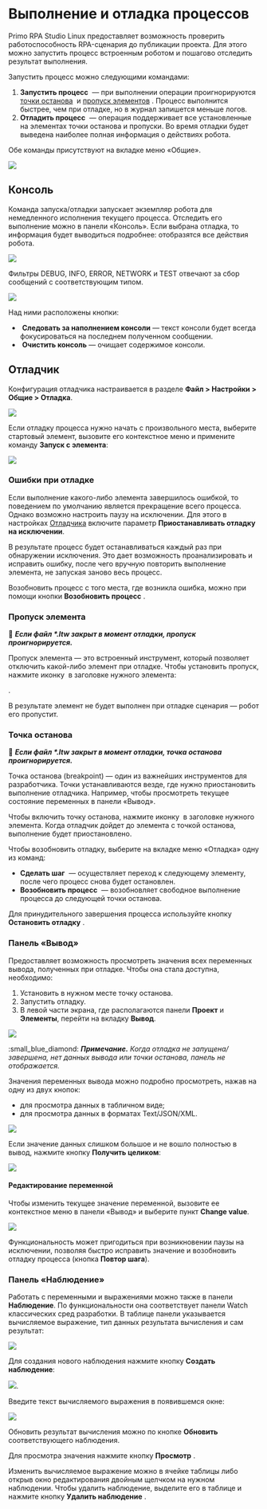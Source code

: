 # Выполнение и отладка процессов

Primo RPA Studio Linux предоставляет возможность проверить работоспособность RPA-сценария до публикации проекта. Для этого можно запустить процесс встроенным роботом и пошагово отследить результат выполнения.

Запустить процесс можно следующими командами:
1. **Запустить процесс** <img src="../../../../studio/linux/resources/process/debug/Debug-StartProcess.PNG" alt="" data-size="line"> — при выполнении операции проигнорируются [точки останова](https://docs.primo-rpa.ru/primo-rpa/primo-studio-linux/process/debug#tochka-ostanova) <img src="../../../.gitbook/assets1/Debug-Breakpoint.PNG" alt="" data-size="line"> и [пропуск элементов](https://docs.primo-rpa.ru/primo-rpa/primo-studio-linux/process/debug#propusk-elementa) <img src="../../../.gitbook/assets1/Debug-SkipElement.PNG" alt="" data-size="line">. Процесс выполнится быстрее, чем при отладке, но в журнал запишется меньше логов. 
2. **Отладить процесс** <img src="../../../../studio/linux/resources/process/debug/Debug-Debug.PNG" alt="" data-size="line"> — операция поддерживает все установленные на элементах точки останова и пропуски. Во время отладки будет выведена наиболее полная информация о действиях робота. 

Обе команды присутствуют на вкладке меню «Общие». 

![](<../../../../studio/linux/resources/process/debug/Debug-MainRibbon.PNG>)

## Консоль

Команда запуска/отладки запускает экземпляр робота для немедленного исполнения текущего процесса. Отследить его выполнение можно в панели «Консоль». Если выбрана отладка, то информация будет выводиться подробнее: отобразятся все действия робота.

![](<../../../../studio/linux/resources/process/debug/Debug-Console.PNG>)

Фильтры DEBUG, INFO, ERROR, NETWORK и TEST отвечают за сбор сообщений с соответствующим типом. 

![](../../../../studio/linux/resources/process/debug/Debug-ConsoleFilters.PNG)

Над ними расположены кнопки:

* <img src="../../../../studio/linux/resources/process/debug/Debug-FollowConsole.PNG" alt="" data-size="line"> **Следовать за наполнением консоли** — текст консоли будет всегда фокусироваться на последнем полученном сообщении.
* <img src="../../../../studio/linux/resources/process/debug/Debug-ClearConsole.PNG" alt="" data-size="line"> **Очистить консоль** — очищает содержимое консоли.


## Отладчик

Конфигурация отладчика настраивается в разделе **Файл > Настройки > Общие > Отладка**. 

![](<../../../../studio/linux/resources/process/debug/Debug-DebugMenu.PNG>)

Если отладку процесса нужно начать с произвольного места, выберите стартовый элемент, вызовите его контекстное меню и примените команду **Запуск с элемента**:

![](<../../../../studio/linux/resources/process/debug/Debug-RunFromElement.png>)


### Ошибки при отладке

Если выполнение какого-либо элемента завершилось ошибкой, то поведением по умолчанию является прекращение всего процесса. Однако возможно настроить паузу на исключении. Для этого в настройках [Отладчика](https://docs.primo-rpa.ru/primo-rpa/primo-studio/settings#otladchik) включите параметр **Приостанавливать отладку на исключении**.

В результате процесс будет останавливаться каждый раз при обнаружении исключения. Это дает возможность проанализировать и исправить ошибку, после чего вручную повторить выполнение элемента, не запуская заново весь процесс.

Возобновить процесс с того места, где возникла ошибка, можно при помощи кнопки **Возобновить процесс** <img src="../../../../studio/linux/resources/process/debug/Debug-ResumeProcess.PNG" alt="" data-size="line">.


### Пропуск элемента

:small_orange_diamond: ***Если файл \*.ltw закрыт в момент отладки, пропуск проигнорируется.***

Пропуск элемента — это встроенный инструмент, который позволяет отключить какой-либо элемент при отладке. Чтобы установить пропуск, нажмите иконку <img src="../../../../studio/linux/resources/process/debug/Debug-SkipElement.PNG" alt="" data-size="line"> в заголовке нужного элемента: 

<img src="../../../../studio/linux/resources/process/debug/Debug-MenuSkipElement.PNG" alt="" data-size="line">. 

В результате элемент не будет выполнен при отладке сценария — робот его пропустит. 


### Точка останова 

:small_orange_diamond: ***Если файл \*.ltw закрыт в момент отладки, точка останова проигнорируется.***

Точка останова (breakpoint) — один из важнейших инструментов для разработчика. Точки устанавливаются везде, где нужно приостановить выполнение отладчика. Например, чтобы просмотреть текущее состояние переменных в панели «Вывод».

Чтобы включить точку останова, нажмите иконку <img src="../../../../studio/linux/resources/process/debug/Debug-Breakpoint.PNG" alt="" data-size="line"> в заголовке нужного элемента. Когда отладчик дойдет до элемента с точкой останова, выполнение будет приостановлено. 

Чтобы возобновить отладку, выберите на вкладке меню «Отладка» одну из команд:

* **Сделать шаг** <img src="../../../../studio/linux/resources/process/debug/Debug-TakeAStep.PNG" alt="" data-size="line"> — осуществляет переход к следующему элементу, после чего процесс снова будет остановлен.
* **Возобновить процесс** <img src="../../../../studio/linux/resources/process/debug/Debug-ResumeProcess.PNG" alt="" data-size="line"> — возобновляет свободное выполнение процесса до следующей точки останова.

Для принудительного завершения процесса используйте кнопку **Остановить отладку** <img src="../../../../studio/linux/resources/process/debug/Debug-StopDebug.PNG" alt="" data-size="line">. 


### Панель «Вывод»

Предоставляет возможность просмотреть значения всех переменных вывода, полученных при отладке. Чтобы она стала доступна, необходимо:

1. Установить в нужном месте точку останова.
2. Запустить отладку.
3. В левой части экрана, где располагаются панели **Проект** и **Элементы**, перейти на вкладку **Вывод**.

![](../../../../studio/linux/resources/process/debug/Debug-OutputPanel.PNG)

:small\_blue\_diamond: _**Примечание.** Когда отладка не запущена/завершена, нет данных вывода или точки останова, панель не отображается._

Значения переменных вывода можно подробно просмотреть, нажав на одну из двух кнопок:

* для просмотра данных в табличном виде;
* для просмотра данных в форматах Text/JSON/XML.

![](../../../../studio/linux/resources/process/debug/Debug-OutputValues.PNG)

Если значение данных слишком большое и не вошло полностью в вывод, нажмите кнопку **Получить целиком**:

![](../../../../studio/linux/resources/process/debug/Debug-OutputGetAll.PNG)

#### Редактирование переменной

Чтобы изменить текущее значение переменной, вызовите ее контекстное меню в панели «Вывод» и выберите пункт **Change value**.

![](../../../../studio/linux/resources/process/debug/Debug-OutputWatch.PNG)

Функциональность может пригодиться при возникновении паузы на исключении, позволяя быстро исправить значение и возобновить отладку процесса (кнопка **Повтор шага**).

### Панель «Наблюдение»

Работать с переменными и выражениями можно также в панели **Наблюдение**. По функциональности она соответствует панели Watch классических сред разработки. В таблице панели указывается вычисляемое выражение, тип данных результата вычисления и сам результат:

![](<../../../../studio/linux/resources/process/debug/Debug-WatchPanel.png>)

Для создания нового наблюдения нажмите кнопку **Создать наблюдение**:

![](<../../../../studio/linux/resources/process/debug/Debug-WatchButton.png>). 

Введите текст вычисляемого выражения в появившемся окне:

![](../../../../studio/linux/resources/process/debug/Debug-EnterValueToWatch.PNG)

Обновить результат вычисления можно по кнопке **Обновить** <img src="../../../../studio/linux/resources/process/debug/Debug-WatchRefreshButton.png" alt="" data-size="line"> соответствующего наблюдения. 

Для просмотра значения нажмите кнопку **Просмотр** <img src="../../....//studio/linux/resources/process/debug/Debug-WatchViewButton.PNG" alt="" data-size="line">. 

Изменить вычисляемое выражение можно в ячейке таблицы либо открыв окно редактирования двойным щелчком на нужном наблюдении. Чтобы удалить наблюдение, выделите его в таблице и нажмите кнопку **Удалить наблюдение** <img src="../../../../studio/linux/resources/process/debug/Debug-WatchDeleteButton.PNG" alt="" data-size="line">.